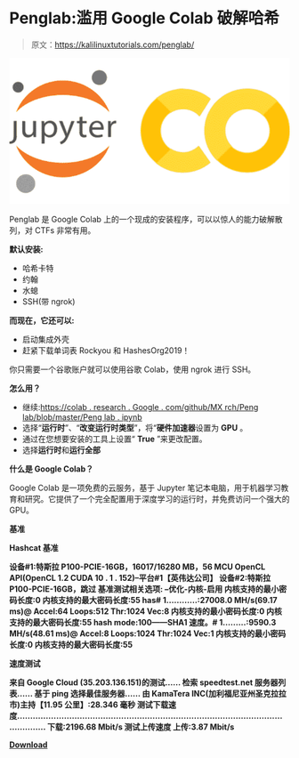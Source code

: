 # Penglab:滥用 Google Colab 破解哈希

> 原文：<https://kalilinuxtutorials.com/penglab/>

[![Penglab : Abuse Of Google Colab For Cracking Hashes](img//4a7f12ebf5b7e4033aa81710a1a64c32.png "Penglab : Abuse Of Google Colab For Cracking Hashes")](https://1.bp.blogspot.com/-D-DDrAz53zk/YM339aUMP4I/AAAAAAAAJks/8yFGww7IyIYu1Q4tV-AU7L8RdUAOeLUCACLcBGAsYHQ/s728/Penglab%25281%2529.png)

Penglab 是 Google Colab 上的一个现成的安装程序，可以以惊人的能力破解散列，对 CTFs 非常有用。

**默认安装:**

*   哈希卡特
*   约翰
*   水螅
*   SSH(带 ngrok)

**而现在，它还可以:**

*   启动集成外壳
*   赶紧下载单词表 Rockyou 和 HashesOrg2019！

你只需要一个谷歌账户就可以使用谷歌 Colab，使用 ngrok 进行 SSH。

**怎么用？**

*   继续:[https://colab . research . Google . com/github/MX rch/Peng lab/blob/master/Peng lab . ipynb](https://colab.research.google.com/github/mxrch/penglab/blob/master/penglab.ipynb)
*   选择“**运行时**”、“**改变运行时类型**”，将“**硬件加速器**设置为 **GPU** 。
*   通过在您想要安装的工具上设置“ **True** ”来更改配置。
*   选择**运行时**和**运行全部**

**什么是 Google Colab？**

Google Colab 是一项免费的云服务，基于 Jupyter 笔记本电脑，用于机器学习教育和研究。它提供了一个完全配置用于深度学习的运行时，并免费访问一个强大的 GPU。

**基准**

**Hashcat 基准**

**设备#1:特斯拉 P100-PCIE-16GB，16017/16280 MB，56 MCU
OpenCL API(OpenCL 1.2 CUDA 10 . 1 . 152)–平台#1【英伟达公司】
设备#2:特斯拉 P100-PCIE-16GB，跳过
基准测试相关选项:
–优化-内核-启用
内核支持的最小密码长度:0
内核支持的最大密码长度:55
has# 1…………:27008.0 MH/s(69.17 ms)@ Accel:64 Loops:512 Thr:1024 Vec:8
内核支持的最小密码长度:0
内核支持的最大密码长度:55
hash mode:100——SHA1
速度。# 1………:9590.3 MH/s(48.61 ms)@ Accel:8 Loops:1024 Thr:1024 Vec:1
内核支持的最小密码长度:0
内核支持的最大密码长度:55**

**速度测试**

**来自 Google Cloud (35.203.136.151)的测试……
检索 speedtest.net 服务器列表……
基于 ping 选择最佳服务器……
由 KamaTera INC(加利福尼亚州圣克拉拉市)主持【11.95 公里】:28.346 毫秒
测试下载速度……………………………………………………………………………………………………..
下载:2196.68 Mbit/s
测试上传速度
上传:3.87 Mbit/s**

[**Download**](https://github.com/mxrch/penglab)